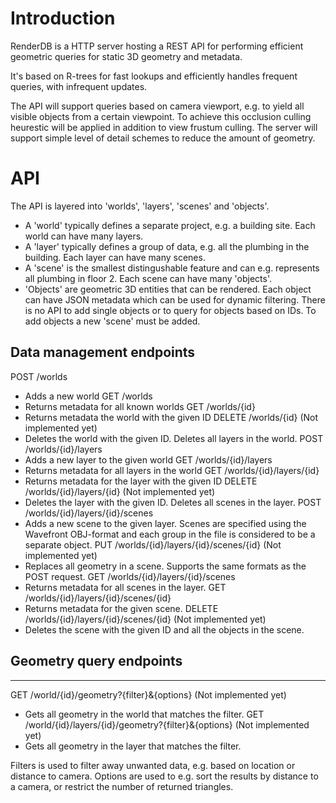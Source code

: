# Introduction

RenderDB is a HTTP server hosting a REST API for performing efficient geometric queries
for static 3D geometry and metadata.

It's based on R-trees for fast lookups and efficiently handles frequent queries, with 
infrequent updates. 

The API will support queries based on camera viewport, e.g. to yield all visible objects
from a certain viewpoint. To achieve this occlusion culling heurestic will be applied in
addition to view frustum culling. The server will support simple level of detail schemes
to reduce the amount of geometry.


# API

The API is layered into 'worlds', 'layers', 'scenes' and 'objects'.

- A 'world' typically defines a separate project, e.g. a building site.
  Each world can have many layers.
- A 'layer' typically defines a group of data, e.g. all the plumbing in the building.
  Each layer can have many scenes.
- A 'scene' is the smallest distingushable feature and can e.g. represents
  all plumbing in floor 2. Each scene can have many 'objects'.
- 'Objects' are geometric 3D entities that can be rendered. Each object
  can have JSON metadata which can be used for dynamic filtering.
  There is no API to add single objects or to query for objects based
  on IDs. To add objects a new 'scene' must be added.

## Data management endpoints
POST 	/worlds
- Adds a new world
GET  	/worlds
- Returns metadata for all known worlds
GET  	/worlds/{id}
- Returns metadata the world with the given ID
DELETE 	/worlds/{id} 	(Not implemented yet)
- Deletes the world with the given ID. Deletes all
  layers in the world.
POST 	/worlds/{id}/layers
- Adds a new layer to the given world
GET 		/worlds/{id}/layers
- Returns metadata for all layers in the world
GET 		/worlds/{id}/layers/{id}
- Returns metadata for the layer with the given ID
DELETE   /worlds/{id}/layers/{id} 	(Not implemented yet)
- Deletes the layer with the given ID. Deletes all
  scenes in the layer.
POST 	/worlds/{id}/layers/{id}/scenes
- Adds a new scene to the given layer. Scenes are specified
  using the Wavefront OBJ-format and each group
  in the file is considered to be a separate object.
PUT 		/worlds/{id}/layers/{id}/scenes/{id}	(Not implemented yet)
- Replaces all geometry in a scene. Supports the same
  formats as the POST request.
GET 		/worlds/{id}/layers/{id}/scenes
- Returns metadata for all scenes in the layer.
GET 		/worlds/{id}/layers/{id}/scenes/{id}
- Returns metadata for the given scene.
DELETE 	/worlds/{id}/layers/{id}/scenes/{id}	(Not implemented yet)
- Deletes the scene with the given ID and all the objects
  in the scene.

## Geometry query endpoints
-------------------------
GET /world/{id}/geometry?{filter}&{options}	(Not implemented yet)
- Gets all geometry in the world that matches the filter.
GET /world/{id}/layers/{id}/geometry?{filter}&{options}	(Not implemented yet)
- Gets all geometry in the layer that matches the filter.

Filters is used to filter away unwanted data, e.g. based on location or distance
to camera.
Options are used to e.g. sort the results by distance to a camera, or
restrict the number of returned triangles.